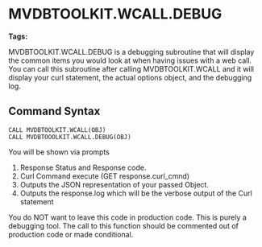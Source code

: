 # MVDBTOOLKIT.WCALL.DEBUG

<PageHeader />

**Tags:**
<badge text='objects' vertical='middle' />
<badge text='rest' vertical='middle' />

MVDBTOOLKIT.WCALL.DEBUG is a debugging subroutine that will display the common items you would look at when having issues with a web call.  You can call this subroutine after calling MVDBTOOLKIT.WCALL and it will display your curl statement, the actual options object, and the debugging log.

## Command Syntax

```
CALL MVDBTOOLKIT.WCALL(OBJ)
CALL MVDBTOOOLKIT.WCALL.DEBUG(OBJ)
```
You will be shown via prompts

1. Response Status and Response code.
2. Curl Command execute (GET response.curl_cmnd)
3. Outputs the JSON representation of your passed Object.
4. Outputs the response.log which will be the verbose output of the Curl statement

You do NOT want to leave this code in production code.  This is purely a debugging tool.  The call to this function should be commented out of production code or made conditional.

<PageFooter />
